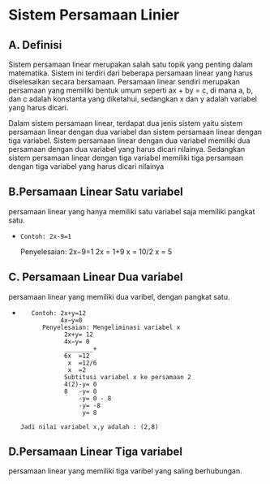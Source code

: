 # Sistem Persamaan Linier
## A. Definisi
Sistem persamaan linear merupakan salah satu topik yang penting dalam matematika. Sistem ini terdiri dari beberapa persamaan linear yang harus diselesaikan secara bersamaan. Persamaan linear sendiri merupakan persamaan yang memiliki bentuk umum seperti ax + by = c, di mana a, b, dan c adalah konstanta yang diketahui, sedangkan x dan y adalah variabel yang harus dicari.

Dalam sistem persamaan linear, terdapat dua jenis sistem yaitu sistem persamaan linear dengan dua variabel dan sistem persamaan linear dengan tiga variabel. Sistem persamaan linear dengan dua variabel memiliki dua persamaan dengan dua variabel yang harus dicari nilainya. Sedangkan sistem persamaan linear dengan tiga variabel memiliki tiga persamaan dengan tiga variabel yang harus dicari nilainya

## B.Persamaan Linear Satu variabel
persamaan linear yang hanya memiliki satu variabel saja memiliki pangkat satu.
*     Contoh: 2x-9=1
    Penyelesaian: 2x−9=1
                    2x  = 1+9
                     x  = 10/2
                     x  = 5


## C. Persamaan Linear Dua variabel
persamaan linear yang memiliki dua varibel, dengan pangkat satu.
*        Contoh: 2x+y=12
                 4x−y=0
            Penyelesaian: Mengeliminasi variabel x
                  2x+y= 12
                  4x−y= 0
                  ________+
                  6x  =12
                   x  =12/6
                   x  =2
                  Subtitusi variabel x ke persamaan 2
                  4(2)-y= 0
                  8   -y= 0
                      -y= 0 - 8
                      -y= -8
                       y= 8

      Jadi nilai variabel x,y adalah : (2,8)

## D.Persamaan Linear Tiga variabel
persamaan linear yang memiliki tiga varibel yang saling berhubungan.